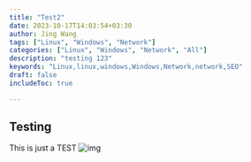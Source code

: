 ```yaml
---
title: "Test2"
date: 2023-10-17T14:03:54+03:30
author: Jing Wang
tags: ["Linux", "Windows", "Network"]
categories: ["Linux", "Windows", "Network", "All"]
description: "testing 123"
keywords: "Linux,linux,windows,Windows,Network,network,SEO"
draft: false
includeToc: true

---
```

## Testing
This is just a TEST
![img](/images/test.jpg)